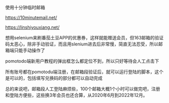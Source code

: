 使用十分钟临时邮箱

https://10minutemail.net/

https://linshiyouxiang.net/


想用selenium来刷番茄土豆APP的优惠券，这样就能赠送会员，但163邮箱的验证码太恶心，除非手动验证，而且用slenium进去后非常慢，简直无法忍受，所以邮箱端只能手动操作了

pomotodo端新用户教程的弹出框怎么都定位不到，所以只好等待会人工点击下

所有账号都在pomotodu端注册，在邮箱段验证后，就可以运行登陆的脚本，这个是可以的，包括填写兑换码的部分都可以自动完成

总的来说吧，邮箱段人工登陆麻烦些，100个邮箱大概1个小时可以做完吧，注册和登陆方便些，这些换3年会员也还合算，从2020年6月到2022年12月。

